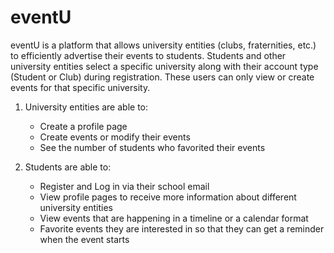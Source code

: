 # eventU

eventU is a platform that allows university entities (clubs, fraternities, etc.) to efficiently advertise their events to students.
Students and other university entities select a specific university along with their account type (Student or Club) during registration. These users can only view or create events for that specific university.

1) University entities are able to:
   * Create a profile page
   * Create events or modify their events
   * See the number of students who favorited their events
 
2) Students are able to: 
   * Register and Log in via their school email
   * View profile pages to receive more information about different university entities
   * View events that are happening in a timeline or a calendar format
   * Favorite events they are interested in so that they can get a reminder when the event starts
    
